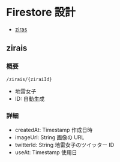 # Firestore 設計

- [ziras](#zirais)

## zirais

### 概要

```
/zirais/{ziraiId}
```

- 地雷女子
- ID: 自動生成

### 詳細

- createdAt: Timestamp 作成日時
- imageUrl: String 画像の URL
- twitterId: String 地雷女子のツイッター ID
- useAt: Timestamp 使用日

